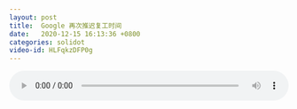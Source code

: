 ```yaml
---
layout: post
title:  Google 再次推迟复工时间
date:   2020-12-15 16:13:36 +0800
categories: solidot
video-id: HLFqkzDFP0g
---
```


<audio src="/assets/f46447cb08760792b118e8c20b2a2ecf.mp3" style="width: 100%;" controls></audio>

